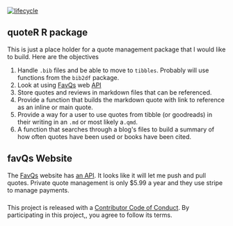   [![lifecycle](https://img.shields.io/badge/lifecycle-experimental-orange.svg)](https://www.tidyverse.org/lifecycle/#experimental)


## quoteR R package

This is just a place holder for a quote management package that I would like to build.  Here are the objectives

1. Handle `.bib` files and be able to move to `tibbles`.  Probably will use functions from the `bib2df` package.
2. Look at using [FavQs](https://favqs.com/) web [API](https://favqs.com/api)
3. Store quotes and reviews in markdown files that can be referenced.
5. Provide a function that builds the markdown quote with link to reference as an inline or main quote.
6. Provide a way for a user to use quotes from tibble (or goodreads) in their writing in an `.md` or most likely a`.qmd`.
7. A function that searches through a blog's files to build a summary of how often quotes have been used or books have been cited.

## favQs Website

The [FavQs](https://favqs.com/) website has [an API](https://favqs.com/api).  It looks like it will let me push and pull quotes. Private quote management is only $5.99 a year and they use stripe to manage payments.

### 

This project is released with a [Contributor Code of Conduct](CODE_OF_CONDUCT.md). By participating in this project,, you agree to follow its terms.
